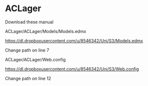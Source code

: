 # ACLager

Download these manual

ACLager/ACLager/Models/Models.edmx

https://dl.dropboxusercontent.com/u/8546342/Uni/S3/Models.edmx

Change path on line 7

ACLager/ACLager/Web.config

https://dl.dropboxusercontent.com/u/8546342/Uni/S3/Web.config

Change path on line 12
